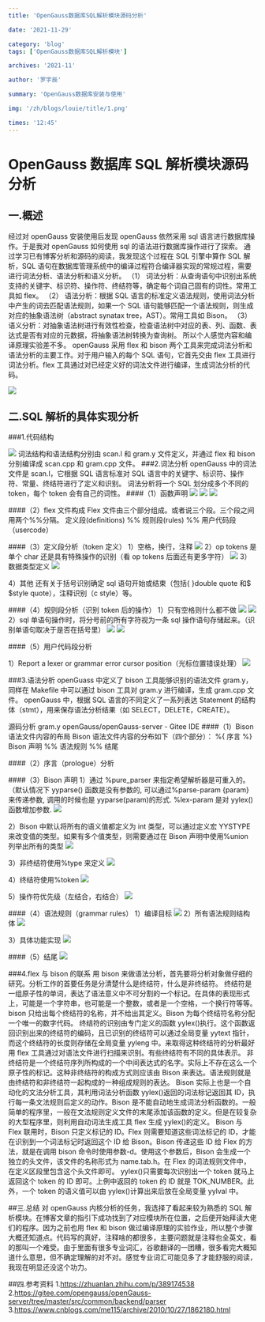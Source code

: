 ```yaml
---
title: 'OpenGauss数据库SQL解析模块源码分析'

date: '2021-11-29'

category: 'blog'
tags: ['OpenGauss数据库SQL解析模块']

archives: '2021-11'

author: '罗宇辰'

summary: 'OpenGauss数据库安装与使用'

img: '/zh/blogs/louie/title/1.png'

times: '12:45'
---
```


# OpenGauss 数据库 SQL 解析模块源码分析

## 一.概述

经过对 openGauss 安装使用后发现 openGauss 依然采用 sql 语言进行数据库操作。于是我对 openGauss 如何使用 sql 的语法进行数据库操作进行了探索。
通过学习已有博客分析和源码的阅读，我发现这个过程在 SQL 引擎中算作 SQL 解析，SQL 语句在数据库管理系统中的编译过程符合编译器实现的常规过程，需要进行词法分析、语法分析和语义分析。
（1） 词法分析：从查询语句中识别出系统支持的关键字、标识符、操作符、终结符等，确定每个词自己固有的词性。常用工具如 flex。
（2） 语法分析：根据 SQL 语言的标准定义语法规则，使用词法分析中产生的词去匹配语法规则，如果一个 SQL 语句能够匹配一个语法规则，则生成对应的抽象语法树（abstract synatax tree，AST）。常用工具如 Bison。
（3） 语义分析：对抽象语法树进行有效性检查，检查语法树中对应的表、列、函数、表达式是否有对应的元数据，将抽象语法树转换为查询树。
所以个人感觉内容和编译原理实验差不多。
openGauss 采用 flex 和 bison 两个工具来完成词法分析和语法分析的主要工作。对于用户输入的每个 SQL 语句，它首先交由 flex 工具进行词法分析。flex 工具通过对已经定义好的词法文件进行编译，生成词法分析的代码。

<img src='./figures/1.png'>

## 二.SQL 解析的具体实现分析

###1.代码结构

<img src='./figures/2.png'>
词法结构和语法结构分别由 scan.l 和 gram.y 文件定义，并通过 flex 和 bison 分别编译成 scan.cpp 和 gram.cpp 文件。
###2.词法分析
openGauss 中的词法文件是 scan.l，它根据 SQL 语言标准对 SQL 语言中的关键字、标识符、操作符、常量、终结符进行了定义和识别。
词法分析将一个 SQL 划分成多个不同的 token，每个 token 会有自己的词性。 ####（1）函数声明
<img src='./figures/3.png'>
<img src='./figures/4.png'>
<img src='./figures/5.png'>

####（2）flex 文件构成
Flex 文件由三个部分组成。或者说三个段。三个段之间用两个%%分隔。
定义段(definitions)
%%
规则段(rules)
%%
用户代码段（usercode）

####（3）定义段分析（token 定义）
1）空格，换行，注释
<img src='./figures/6.png'>
2）op tokens 是单个 char 还是具有特殊操作的识别（看 op tokens 后面还有更多字符）
<img src='./figures/7.png'>
3）数据类型定义
<img src='./figures/8.png'>

4）其他
还有关于括号识别确定 sql 语句开始或结束（包括{ }double quote 和$ $style quote），注释识别（c style）等。

####（4）规则段分析（识别 token 后的操作）
1）只有空格则什么都不做
<img src='./figures/9.png'>
<img src='./figures/10.png'>
2）sql 单语句操作时，将分号前的所有字符视为一条 sql 操作语句存储起来。（识别单语句取决于是否在括号里）
<img src='./figures/11.png'>
<img src='./figures/12.png'>

####（5）用户代码段分析

1）Report a lexer or grammar error cursor position（光标位置错误处理）
<img src='./figures/13.png'>

###3.语法分析
openGuass 中定义了 bison 工具能够识别的语法文件 gram.y，同样在 Makefile 中可以通过 bison 工具对 gram.y 进行编译，生成 gram.cpp 文件。
openGauss 中，根据 SQL 语言的不同定义了一系列表达 Statement 的结构体（stmt），用来保存语法分析结果（如 SELECT，DELETE，CREATE）。

源码分析 gram.y openGauss/openGauss-server - Gitee IDE ####（1）Bison 语法文件内容的布局
Bison 语法文件内容的分布如下（四个部分）：
%{
序言
%}
Bison 声明
%%
语法规则
%%
结尾

####（2）序言（prologue）分析

####（3）Bison 声明
1）通过 %pure_parser 来指定希望解析器是可重入的。（默认情况下 yyparse() 函数是没有参数的, 可以通过%parse-param {param} 来传递参数, 调用的时候也是 yyparse(param)的形式. %lex-param 是对 yylex() 函数增加参数.
<img src='./figures/14.png'>

2）Bison 中默认将所有的语义值都定义为 int 类型，可以通过定义宏 YYSTYPE 来改变值的类型。如果有多个值类型，则需要通过在 Bison 声明中使用%union 列举出所有的类型
<img src='./figures/15.png'>

3）非终结符使用%type 来定义
<img src='./figures/16.png'>

4）终结符使用%token
<img src='./figures/17.png'>

5）操作符优先级（左结合，右结合）
<img src='./figures/18.png'>

####（4）语法规则（grammar rules）
1）编译目标
<img src='./figures/19.png'>
2）所有语法规则结构体
<img src='./figures/20.png'>

3）具体功能实现
<img src='./figures/21.png'>

####（5）结尾
<img src='./figures/22.png'>

###4.flex 与 bison 的联系
用 bison 来做语法分析，首先要将分析对象做仔细的研究。分析工作的首要任务是分清楚什么是终结符，什么是非终结符。
终结符是一组原子性的单词，表达了语法意义中不可分割的一个标记。在具体的表现形式上，可能是一个字符串，也可能是一个整数，或者是一个空格，一个换行符等等。bison 只给出每个终结符的名称，并不给出其定义。Bison 为每个终结符名称分配一个唯一的数字代码。
终结符的识别由专门定义的函数 yylex()执行。这个函数返回识别出来的终结符的编码，且已识别的终结符可以通过全局变量 yytext 指针，而这个终结符的长度则存储在全局变量 yyleng 中。来取得这种终结符的分析最好用 flex 工具通过对语法文件进行扫描来识别。有些终结符有不同的具体表示。
非终结符是一个终结符序列所构成的一个中间表达式的名字。实际上不存在这么一个原子性的标记。这种非终结符的构成方式则应该由 Bison 来表达。语法规则就是由终结符和非终结符一起构成的一种组成规则的表达。
Bison 实际上也是一个自动化的文法分析工具，其利用词法分析函数 yylex()返回的词法标记返回其 ID，执行每一条文法规则后定义的动作。Bison 是不能自动地生成词法分析函数的。一般简单的程序里，一般在文法规则定义文件的末尾添加该函数的定义。但是在较复杂的大型程序里，则利用自动词法生成工具 flex 生成 yylex()的定义。
Bison 与 Flex 联用时，Bison 只定义标记的 ID。Flex 则需要知道这些词法标记的 ID，才能在识别到一个词法标记时返回这个 ID 给 Bison。Bison 传递这些 ID 给 Flex 的方法，就是在调用 bison 命令时使用参数-d。使用这个参数后，Bison 会生成一个独立的头文件，该文件的名称形式为 name.tab.h。在 Flex 的词法规则文件中，在定义区段里包含这个头文件即可。
yylex()只需要每次识别出一个 token 就马上返回这个 token 的 ID 即可。上例中返回的 token 的 ID 就是 TOK_NUMBER。此外，一个 token 的语义值可以由 yylex()计算出来后放在全局变量 yylval 中。

##三.总结
对 openGauss 内核分析的任务，我选择了看起来较为熟悉的 SQL 解析模块。在博客文章的指引下成功找到了对应模块所在位置，之后便开始拜读大佬们的程序。因为之前也用 flex 和 bison 做过编译原理的实验作业，所以整个步骤大概还知道点。代码写的真好，注释啥的都很多，主要问题就是注释也全英文，看的那叫一个难受。由于里面有很多专业词汇，谷歌翻译的一团糟，很多看完大概知道什么意思，但不确定理解的对不对。感觉专业词汇可能见多了才能舒服的阅读，我现在明显还没这个功力。

##四.参考资料 1.https://zhuanlan.zhihu.com/p/389174538 2.https://gitee.com/opengauss/openGauss-server/tree/master/src/common/backend/parser 3.https://www.cnblogs.com/me115/archive/2010/10/27/1862180.html
